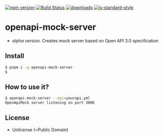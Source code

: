 [![npm version][npm_badge]][npm_link] [![Build Status][travis_badge]][travis_link] [![downloads][npm_dl_badge]][npm_dl_link]  [![js-standard-style][js_standard_badge]][js_standard_link]

# openapi-mock-server

- *alpha version*. Creates mock server based on Open API 3.0 specification

## Install

```bash
$ pnpm i -g openapi-mock-server
$
```

## How to use it?

```bash
$ openapi-mock-server --api=yourapi.yml
OpenApiMock server listening on port 3000
```

## License

- Unlicense (~Public Domain)

[js_standard_badge]: https://img.shields.io/badge/code%20style-standard-brightgreen.svg?style=flat-square
[js_standard_link]:  https://github.com/feross/standard
[travis_badge]: https://travis-ci.org/unjello/openapi-mock-server.svg?branch=master
[travis_link]:  https://travis-ci.org/unjello/openapi-mock-server
[npm_badge]: https://img.shields.io/npm/v/openapi-mock-server.svg?style=flat-square
[npm_link]:  https://npmjs.org/package/openapi-mock-server
[npm_dl_badge]: http://img.shields.io/npm/dm/openapi-mock-server.svg?style=flat-square
[npm_dl_link]: https://npmjs.org/package/openapi-mock-server
